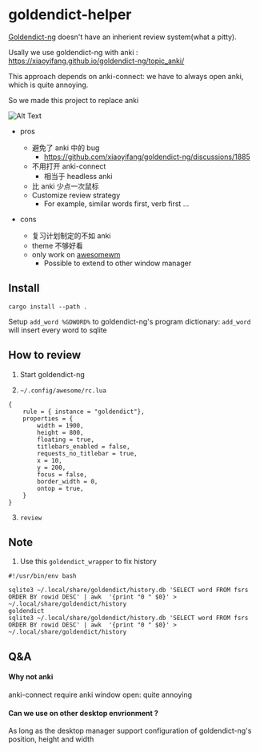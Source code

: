 # goldendict-helper

[Goldendict-ng](https://github.com/xiaoyifang/goldendict-ng) doesn't have an inherient review system(what a pitty).

Usally we use goldendict-ng with anki : https://xiaoyifang.github.io/goldendict-ng/topic_anki/

This approach depends on anki-connect: we have to always open anki, which is quite annoying.

So we made this project to replace anki

![Alt Text](assets/output.gif)


- pros
    - 避免了 anki 中的 bug
        - https://github.com/xiaoyifang/goldendict-ng/discussions/1885
    - 不用打开 anki-connect
        - 相当于 headless anki
    - 比 anki 少点一次鼠标
    - Customize review strategy
        - For example, similar words first, verb first ...

- cons
    - 复习计划制定的不如 anki
    - theme 不够好看
    - only work on [awesomewm](https://awesomewm.org/)
        - Possible to extend to other window manager

## Install

```
cargo install --path .
```

Setup `add_word %GDWORD%` to goldendict-ng's program dictionary: 
`add_word` will insert every word to sqlite


## How to review

1. Start goldendict-ng


2. `~/.config/awesome/rc.lua`
```
{
    rule = { instance = "goldendict"},
    properties = {
        width = 1900,
        height = 800,
        floating = true,
        titlebars_enabled = false,
        requests_no_titlebar = true,
        x = 10,
        y = 200,
        focus = false,
        border_width = 0,
        ontop = true,
    }
}
```

3. `review`


## Note

1. Use this `goldendict_wrapper` to fix history

```
#!/usr/bin/env bash

sqlite3 ~/.local/share/goldendict/history.db 'SELECT word FROM fsrs ORDER BY rowid DESC' | awk  '{print "0 " $0}' > ~/.local/share/goldendict/history
goldendict
sqlite3 ~/.local/share/goldendict/history.db 'SELECT word FROM fsrs ORDER BY rowid DESC' | awk  '{print "0 " $0}' > ~/.local/share/goldendict/history
```

## Q&A

#### Why not anki

anki-connect require anki window open: quite annoying


#### Can we use on other desktop envrionment ?

As long as the desktop manager support configuration of goldendict-ng's position, height and width

